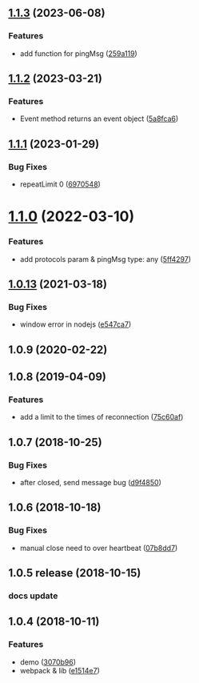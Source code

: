 <a name="1.1.3"></a>
## [1.1.3](https://github.com/zimv/websocket-heartbeat-js/compare/v1.1.2...v1.1.3) (2023-06-08)


### Features

* add function for pingMsg ([259a119](https://github.com/zimv/websocket-heartbeat-js/commit/259a119))



<a name="1.1.2"></a>
## [1.1.2](https://github.com/zimv/websocket-heartbeat-js/compare/v1.1.1...v1.1.2) (2023-03-21)


### Features

* Event method returns an event object ([5a8fca6](https://github.com/zimv/websocket-heartbeat-js/commit/5a8fca6))



<a name="1.1.1"></a>
## [1.1.1](https://github.com/zimv/websocket-heartbeat-js/compare/v1.1.0...v1.1.1) (2023-01-29)


### Bug Fixes

* repeatLimit 0 ([6970548](https://github.com/zimv/websocket-heartbeat-js/commit/6970548))



<a name="1.1.0"></a>
# [1.1.0](https://github.com/zimv/websocket-heartbeat-js/compare/v1.0.13...v1.1.0) (2022-03-10)


### Features

* add protocols param & pingMsg type: any ([5ff4297](https://github.com/zimv/websocket-heartbeat-js/commit/5ff4297))



<a name="1.0.13"></a>
## [1.0.13](https://github.com/zimv/websocket-heartbeat-js/compare/v1.0.12...v1.0.13) (2021-03-18)


### Bug Fixes

* window error in nodejs ([e547ca7](https://github.com/zimv/websocket-heartbeat-js/commit/e547ca7))



<a name="1.0.9"></a>
## 1.0.9 (2020-02-22)



<a name="1.0.8"></a>
## 1.0.8 (2019-04-09)

### Features

* add a limit to the times of reconnection ([75c60af](https://github.com/zimv/websocket-heartbeat-js/commit/75c60af))



<a name="1.0.7"></a>
## 1.0.7 (2018-10-25)


### Bug Fixes

*  after closed, send message bug ([d9f4850](https://github.com/zimv/websocket-heartbeat-js/commit/d9f4850))


<a name="1.0.6"></a>
## 1.0.6 (2018-10-18)


### Bug Fixes

* manual close need to over heartbeat ([07b8dd7](https://github.com/zimv/websocket-heartbeat-js/commit/07b8dd7))


<a name="1.0.5"></a>
## 1.0.5 release (2018-10-15)


### docs update


<a name="1.0.4"></a>
## 1.0.4 (2018-10-11)


### Features

* demo ([3070b96](https://github.com/zimv/websocket-heartbeat-js/commit/3070b96))
* webpack & lib ([e1514e7](https://github.com/zimv/websocket-heartbeat-js/commit/e1514e7))



